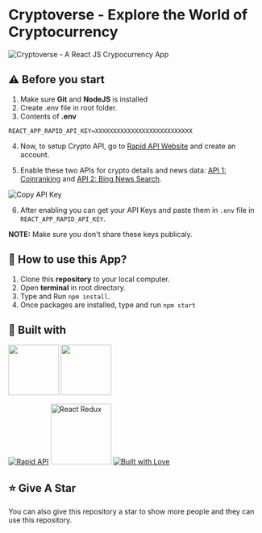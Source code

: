 # Cryptoverse - Explore the World of Cryptocurrency

![Cryptoverse - A React JS Crypocurrency App](https://user-images.githubusercontent.com/71302066/174958362-420d51e0-a043-48ff-a60f-c460b6827db1.png)

## ⚠️ Before you start

1. Make sure **Git** and **NodeJS** is installed
2. Create .env file in root folder.
3. Contents of **.env**

```
REACT_APP_RAPID_API_KEY=XXXXXXXXXXXXXXXXXXXXXXXXXXX
```
4. Now, to setup Crypto API, go to [Rapid API Website](https://rapidapi.com/) and create an account.

5. Enable these two APIs for crypto details and news data: [API 1: Coinranking](https://rapidapi.com/Coinranking/api/coinranking1/) and [API 2: Bing News Search](https://rapidapi.com/microsoft-azure-org-microsoft-cognitive-services/api/bing-news-search1/).

![Copy API Key](https://user-images.githubusercontent.com/71302066/174961967-0b84e20a-c914-40bc-b3e1-c23f31ff8389.png)

6. After enabling you can get your API Keys and paste them in `.env` file in `REACT_APP_RAPID_API_KEY`.

**NOTE:** Make sure you don't share these keys publicaly.

## 📌 How to use this App?

1. Clone this **repository** to your local computer.
2. Open **terminal** in root directory.
3. Type and Run `npm install`.
4. Once packages are installed, type and run `npm start`

## 📃 Built with

[<img src="https://media3.giphy.com/media/ln7z2eWriiQAllfVcn/200w.webp" width="100">](https://www.javascript.com/)
[<img src="https://i.giphy.com/media/eNAsjO55tPbgaor7ma/200w.webp" width="100">](https://reactjs.org/)

[<img src="https://user-images.githubusercontent.com/71302066/174567516-824b1967-5954-4ac7-9446-14a3b2ab825d.svg" alt="Rapid API">](https://rapidapi.com/)
[<img src="https://img.shields.io/badge/Redux-593D88?style=for-the-badge&logo=redux&logoColor=white" alt="React Redux" width="120">](https://react-redux.js.org/)
[<img src="http://ForTheBadge.com/images/badges/built-with-love.svg" alt="Built with Love">](https://github.com/Technical-Shubham-tech)

## ⭐ Give A Star

You can also give this repository a star to show more people and they can use this repository.
